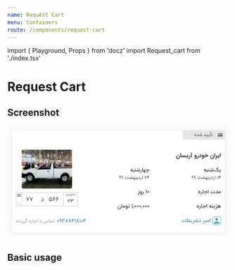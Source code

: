 ```yaml
---
name: Request Cart
menu: Containers
route: /components/request-cart
---
```


import { Playground, Props } from 'docz'
import Request_cart from './index.tsx'

# Request Cart

<Props of={Request_cart} />

## Screenshot

![Request_cart](https://github.com/Doctor-Strange/Otoli-Docz-mage/blob/master/Request%20cart.jpg?raw=true)

## Basic usage

<Playground>
<Request_cart 
    data={{
        id:1,
        role:"renter",
        status:{id:"new", name:"در انتظار تایید"},
        renter:{name:"Mr sample", cell:"09000000000"},
        rent_search_dump:{
            car: {
                brand:{name:{fa:"نام برند"}},
                name:{fa:"نام مدل"}
            },
            start_date:"1399/01/01",
            end_date:"1399/01/02",
            no_of_days:1,
            discounted_total_price:10,
            owner:{name:"Mrs Sample"},
            registration_plate_first_part: 12,
            registration_plate_second_part: "س",
            registration_plate_third_part: 456,
            registration_plate_forth_part: 11,
            media_set:[{
                    thumbnail_url:"https://github.com/Doctor-Strange/Otoli-Docz-mage/blob/master/smallImage.jpg?raw=true"
                }]
        }
    }}    
/> 
</Playground>
